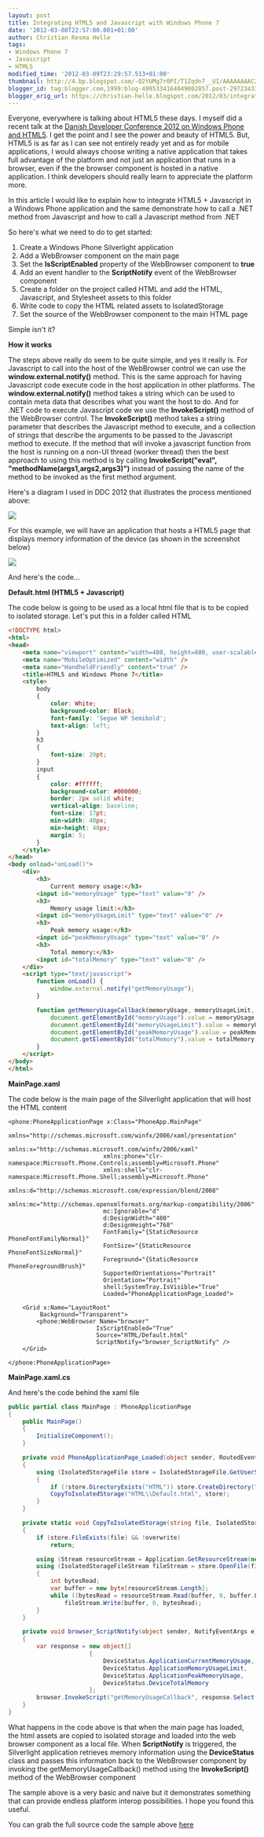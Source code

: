 ```yaml
---
layout: post
title: Integrating HTML5 and Javascript with Windows Phone 7
date: '2012-03-08T22:57:00.001+01:00'
author: Christian Resma Helle
tags:
- Windows Phone 7
- Javascript
- HTML5
modified_time: '2012-03-09T23:29:57.513+01:00'
thumbnail: http://4.bp.blogspot.com/-Q2YUMg7r0PI/T1Zqdn7__UI/AAAAAAAAC2E/7PqcN7PY25Y/s72-c/JavascriptCSharpInterop.jpg
blogger_id: tag:blogger.com,1999:blog-4995334164049002857.post-2972343304265197073
blogger_orig_url: https://christian-helle.blogspot.com/2012/03/integrating-html5-and-javascript-with.html
---
```


Everyone, everywhere is talking about HTML5 these days. I myself did a recent talk at the [Danish Developer Conference 2012 on Windows Phone and HTML5](/2012/03/html5-and-windows-phone-7.html). I get the point and I see the power and beauty of HTML5. But, HTML5 is as far as I can see not entirely ready yet and as for mobile applications, I would always choose writing a native application that takes full advantage of the platform and not just an application that runs in a browser, even if the the browser component is hosted in a native application. I think developers should really learn to appreciate the platform more.  

In this article I would like to explain how to integrate HTML5 + Javascript in a Windows Phone application and the same demonstrate how to call a .NET method from Javascript and how to call a Javascript method from .NET  

So here's what we need to do to get started:  

1.  Create a Windows Phone Silverlight application
2.  Add a WebBrowser component on the main page
3.  Set the **IsScriptEnabled** property of the WebBrowser component to **true**
4.  Add an event handler to the **ScriptNotify** event of the WebBrowser component
5.  Create a folder on the project called HTML and add the HTML, Javascript, and Stylesheet assets to this folder
6.  Write code to copy the HTML related assets to IsolatedStorage
7.  Set the source of the WebBrowser component to the main HTML page

Simple isn't it?  

**How it works**  

The steps above really do seem to be quite simple, and yes it really is. For Javascript to call into the host of the WebBrowser control we can use the **window.external.notify()** method. This is the same approach for having Javascript code execute code in the host application in other platforms. The **window.external.notify()** method takes a string which can be used to contain meta data that describes what you want the host to do. And for .NET code to execute Javascript code we use the **InvokeScript()** method of the WebBrowser control. The **InvokeScript()** method takes a string parameter that describes the Javascript method to execute, and a collection of strings that describe the arguments to be passed to the Javascript method to execute. If the method that will invoke a javascript function from the host is running on a non-UI thread (worker thread) then the best approach to using this method is by calling **InvokeScript("eval", "methodName(args1,args2,args3)")** instead of passing the name of the method to be invoked as the first method argument.  

Here's a diagram I used in DDC 2012 that illustrates the process mentioned above:  

![](/assets/images/javascript-csharp-interop.jpg)

For this example, we will have an application that hosts a HTML5 page that displays memory information of the device (as shown in the screenshot below)  

![](/assets/images/html-wp7.png)

And here's the code...  

**Default.html (HTML5 + Javascript)**  

The code below is going to be used as a local html file that is to be copied to isolated storage. Let's put this in a folder called HTML  

```html
<!DOCTYPE html>
<html>
<head>
    <meta name="viewport" content="width=480, height=800, user-scalable=no" />
    <meta name="MobileOptimized" content="width" />
    <meta name="HandheldFriendly" content="true" />
    <title>HTML5 and Windows Phone 7</title>
    <style>
        body
        {
            color: White;
            background-color: Black;
            font-family: 'Segoe WP Semibold';
            text-align: left;
        }
        h3
        {
            font-size: 20pt;
        }
        input
        {
            color: #ffffff;
            background-color: #000000;
            border: 2px solid white;
            vertical-align: baseline;
            font-size: 17pt;
            min-width: 40px;
            min-height: 40px;
            margin: 5;
        }
    </style>
</head>
<body onload="onLoad()">
    <div>
        <h3>
            Current memory usage:</h3>
        <input id="memoryUsage" type="text" value="0" />
        <h3>
            Memory usage limit:</h3>
        <input id="memoryUsageLimit" type="text" value="0" />
        <h3>
            Peak memory usage:</h3>
        <input id="peakMemoryUsage" type="text" value="0" />
        <h3>
            Total memory:</h3>
        <input id="totalMemory" type="text" value="0" />
    </div>
    <script type="text/javascript">
        function onLoad() {
            window.external.notify("getMemoryUsage");
        }

        function getMemoryUsageCallback(memoryUsage, memoryUsageLimit, peakMemoryUsage, totalMemory) {
            document.getElementById("memoryUsage").value = memoryUsage;
            document.getElementById("memoryUsageLimit").value = memoryUsageLimit;
            document.getElementById("peakMemoryUsage").value = peakMemoryUsage;
            document.getElementById("totalMemory").value = totalMemory;
        }
    </script>
</body>
</html>
```

**MainPage.xaml**  

The code below is the main page of the Silverlight application that will host the HTML content  

```xaml
<phone:PhoneApplicationPage x:Class="PhoneApp.MainPage"
                           xmlns="http://schemas.microsoft.com/winfx/2006/xaml/presentation"
                           xmlns:x="http://schemas.microsoft.com/winfx/2006/xaml"
                           xmlns:phone="clr-namespace:Microsoft.Phone.Controls;assembly=Microsoft.Phone"
                           xmlns:shell="clr-namespace:Microsoft.Phone.Shell;assembly=Microsoft.Phone"
                           xmlns:d="http://schemas.microsoft.com/expression/blend/2008"
                           xmlns:mc="http://schemas.openxmlformats.org/markup-compatibility/2006"
                           mc:Ignorable="d"
                           d:DesignWidth="480"
                           d:DesignHeight="768"
                           FontFamily="{StaticResource PhoneFontFamilyNormal}"
                           FontSize="{StaticResource PhoneFontSizeNormal}"
                           Foreground="{StaticResource PhoneForegroundBrush}"
                           SupportedOrientations="Portrait"
                           Orientation="Portrait"
                           shell:SystemTray.IsVisible="True"
                           Loaded="PhoneApplicationPage_Loaded">

    <Grid x:Name="LayoutRoot"
         Background="Transparent">
        <phone:WebBrowser Name="browser"
                         IsScriptEnabled="True"
                         Source="HTML/Default.html"
                         ScriptNotify="browser_ScriptNotify" />
    </Grid>

</phone:PhoneApplicationPage>
```

**MainPage.xaml.cs**  

And here's the code behind the xaml file  

```csharp
public partial class MainPage : PhoneApplicationPage
{
    public MainPage()
    {
        InitializeComponent();
    }

    private void PhoneApplicationPage_Loaded(object sender, RoutedEventArgs e)
    {
        using (IsolatedStorageFile store = IsolatedStorageFile.GetUserStoreForApplication())
        {
            if (!store.DirectoryExists("HTML")) store.CreateDirectory("HTML");
            CopyToIsolatedStorage("HTML\\Default.html", store);
        }
    }

    private static void CopyToIsolatedStorage(string file, IsolatedStorageFile store, bool overwrite = true)
    {
        if (store.FileExists(file) && !overwrite)
            return;

        using (Stream resourceStream = Application.GetResourceStream(new Uri(file, UriKind.Relative)).Stream)
        using (IsolatedStorageFileStream fileStream = store.OpenFile(file, FileMode.Create, FileAccess.ReadWrite, FileShare.ReadWrite))
        {
            int bytesRead;
            var buffer = new byte[resourceStream.Length];
            while ((bytesRead = resourceStream.Read(buffer, 0, buffer.Length)) > 0)
                fileStream.Write(buffer, 0, bytesRead);
        }
    }

    private void browser_ScriptNotify(object sender, NotifyEventArgs e)
    {
        var response = new object[]
                       {
                           DeviceStatus.ApplicationCurrentMemoryUsage,
                           DeviceStatus.ApplicationMemoryUsageLimit,
                           DeviceStatus.ApplicationPeakMemoryUsage,
                           DeviceStatus.DeviceTotalMemory
                       };
        browser.InvokeScript("getMemoryUsageCallback", response.Select(c => c.ToString()).ToArray());
    }
}
```

What happens in the code above is that when the main page has loaded, the html assets are copied to isolated storage and loaded into the web browser component as a local file. When **ScriptNotify** is triggered, the Silverlight application retrieves memory information using the **DeviceStatus** class and passes this information back to the WebBrowser component by invoking the getMemoryUsageCallback() method using the **InvokeScript()** method of the WebBrowser component  

The sample above is a very basic and naive but it demonstrates something that can provide endless platform interop possibilities. I hope you found this useful.

You can grab the full source code the sample above [here](/assets/samples/MemoryUsage.zip)